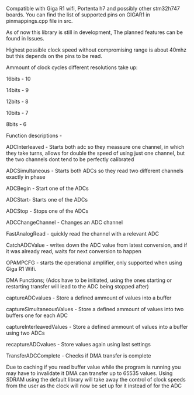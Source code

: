 Compatible with Giga R1 wifi, Portenta h7 and possibly other stm32h747 boards. You can find the list of supported pins on GIGAR1 in pinmappings.cpp file in src.

As of now this library is still in development, The planned features can be found in Issues.

Highest possible clock speed without compromising range is about 40mhz but this depends on the pins to be read.


Ammount of clock cycles different resolutions take up:

16bits - 10

14bits - 9

12bits - 8

10bits - 7

8bits  - 6


Function descriptions - 

ADCInterleaved - Starts both adc so they meassure one channel, in which they take turns, allows for double the speed of using just one channel, but the two channels dont tend to be perfectly calibrated

ADCSimultaneous - Starts both ADCs so they read two different channels exactly in phase

ADCBegin - Start one of the ADCs

ADCStart- Starts one of the ADCs

ADCStop - Stops one of the ADCs

ADCChangeChannel - Changes an ADC channel

FastAnalogRead - quickly read the channel with a relevant ADC

CatchADCValue - writes down the ADC value from latest conversion, and if it was already read, waits for next conversion to happen

OPAMPCFG - starts the operational amplifier, only supported when using Giga R1 Wifi.


DMA Functions; (Adcs have to be initiated, using the ones starting or restarting transfer will lead to the ADC being stopped after) 


captureADCvalues - Store a defined ammount of values into a buffer

captureSimultaneousValues - Store a defined ammount of values into two buffers one for each ADC

captureInterleavedValues - Store a defined ammount of values into a buffer using two ADCs 

recaptureADCvalues - Store values again using last settings

TransferADCComplete - Checks if DMA transfer is complete


Due to caching if you read buffer value while the program is running you may have to invalidate it
DMA can transfer up to 65535 values.
Using SDRAM using the default library will take away the control of clock speeds from the user as the clock will now be set up for it instead of for the ADC
